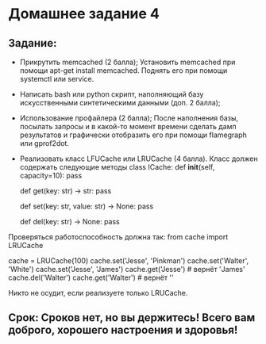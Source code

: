 # Домашнее задание 4

## Задание:

- Прикрутить memcached (2 балла);
Установить memcached при помощи apt-get install memcached. Поднять его при помощи systemctl или service.
- Написать bash или python скрипт, наполняющий базу искусственными синтетическими данными (доп. 2 балла);
- Использование профайлера (2 балла); После наполнения базы, посылать запросы и в какой-то момент времени сделать дамп результатов и графически отобразить его при помощи flamegraph или gprof2dot.
- Реализовать класс LFUCache или LRUCache (4 балла).
Класс должен содержать следующие методы
class ICache:
    def __init__(self, capacity=10):
        pass
    
    def get(key: str) -> str:
        pass

    def set(key: str, value: str) -> None:
        pass

    def del(key: str) -> None:
        pass

Проверяться работоспособность должна так:
from cache import LRUCache

cache = LRUCache(100)
cache.set('Jesse', 'Pinkman')
cache.set('Walter', 'White')
cache.set('Jesse', 'James')
cache.get('Jesse') # вернёт 'James'
cache.del('Walter')
cache.get('Walter') # вернёт ''

Никто не осудит, если реализуете только LRUCache.
## Срок: Сроков нет, но вы держитесь! Всего вам доброго, хорошего настроения и здоровья!
